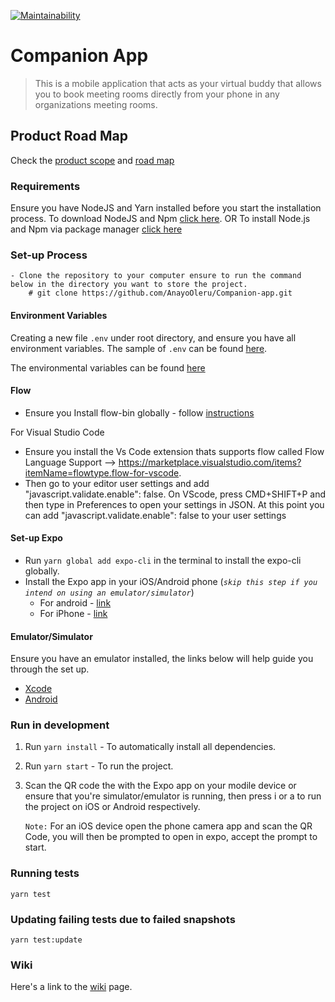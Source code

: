 [![Maintainability](https://api.codeclimate.com/v1/badges/8723f2d38cf544250591/maintainability)](https://codeclimate.com/repos/5d01ee02bad51c0163009ce3/maintainability)

# Companion App

> This is a mobile application that acts as your virtual buddy that allows you to book meeting rooms directly from your phone in any organizations meeting rooms.

## Product Road Map

Check the [product scope](https://docs.google.com/presentation/d/1IjvC1Y6Futdxc7jR43agokuKoU38iCMTvTyJOCBBH2c/edit#slide=id.g57b83b523f_0_666) and [road map](https://docs.google.com/spreadsheets/d/1P87qFWOfEdm5WjNHZ8D45KVL_MEg93clb-N9RLV-CDY/edit#gid=1024734751)

### Requirements

Ensure you have NodeJS and Yarn installed before you start the installation process.
To download NodeJS and Npm [click here](https://nodejs.org/en/download/). OR To install Node.js and Npm via package manager [click here](https://nodejs.org/en/download/package-manager/)

### Set-up Process

```
- Clone the repository to your computer ensure to run the command below in the directory you want to store the project.
    # git clone https://github.com/AnayoOleru/Companion-app.git
```


#### Environment Variables

Creating a new file `.env` under root directory, and ensure you have all environment variables. The sample of `.env` can be found [here](.env.example).

The environmental variables can be found [here](https://andela.slack.com/archives/GJZ2Z97UM/p1561993380003500?thread_ts=1561980575.000900&cid=GJZ2Z97UM)


#### Flow

- Ensure you Install flow-bin globally - follow [instructions](https://flow.org/en/docs/install/)

For Visual Studio Code

- Ensure you install the Vs Code extension thats supports flow called Flow Language Support --> https://marketplace.visualstudio.com/items?itemName=flowtype.flow-for-vscode.
- Then go to your editor user settings and add "javascript.validate.enable": false. On VScode, press CMD+SHIFT+P and then type in Preferences to open your settings in JSON. At this point you can add "javascript.validate.enable": false to your user settings

#### Set-up Expo
- Run `yarn global add expo-cli` in the terminal to install the expo-cli globally.
- Install the Expo app in your iOS/Android phone (*`skip this step if you intend on using an emulator/simulator`*)
   - For android - [link](https://play.google.com/store/apps/details?id=host.exp.exponent)
   - For iPhone - [link](https://itunes.com/apps/exponent)

   

#### Emulator/Simulator

Ensure you have an emulator installed, the links below will help guide you through the set up.

- [Xcode](https://facebook.github.io/react-native/docs/getting-started#xcode)
- [Android](https://facebook.github.io/react-native/docs/getting-started#android-development-environment)

### Run in development

1. Run `yarn install` - To automatically install all dependencies.
2. Run `yarn start` - To run the project.
3. Scan the QR code the with the Expo app on your modile device or ensure that you're simulator/emulator is running, then press i or a to run the project on iOS or Android respectively.

   `Note:` For an iOS device open the phone camera app and scan the QR Code, you will then be prompted to open in expo, accept the prompt to start.


### Running tests

`yarn test`

### Updating failing tests due to failed snapshots

`yarn test:update`

### Wiki

Here's a link to the [wiki]() page.

